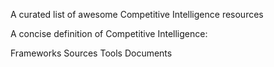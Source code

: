 A curated list of awesome Competitive Intelligence resources

A concise definition of Competitive Intelligence:

Frameworks
Sources
Tools
Documents

